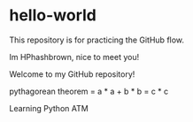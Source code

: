 # hello-world
This repository is for practicing the GitHub flow.

Im HPhashbrown, nice to meet you!

Welcome to my GitHub repository!

pythagorean theorem = a * a + b * b = c * c

Learning Python ATM
